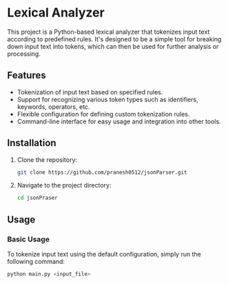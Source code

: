 # Lexical Analyzer

This project is a Python-based lexical analyzer that tokenizes input text according to predefined rules. It's designed to be a simple tool for breaking down input text into tokens, which can then be used for further analysis or processing.

## Features

- Tokenization of input text based on specified rules.
- Support for recognizing various token types such as identifiers, keywords, operators, etc.
- Flexible configuration for defining custom tokenization rules.
- Command-line interface for easy usage and integration into other tools.

## Installation

1. Clone the repository:

    ```bash
    git clone https://github.com/pranesh0512/jsonParser.git
    ```

2. Navigate to the project directory:

    ```bash
    cd jsonPraser
    ```



## Usage

### Basic Usage

To tokenize input text using the default configuration, simply run the following command:

```bash
python main.py <input_file>
